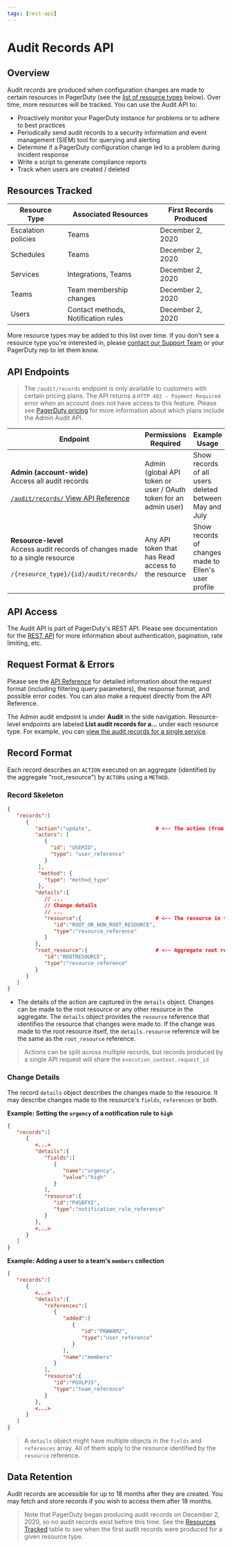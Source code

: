 ```yaml
---
tags: [rest-api]
---
```


# Audit Records API

## Overview

Audit records are produced when configuration changes are made to certain resources in PagerDuty (see the [list of resource types](#resources-tracked) below). Over time, more resources will be tracked. You can use the Audit API to:
* Proactively monitor your PagerDuty instance for problems or to adhere to best practices
* Periodically send audit records to a security information and event management (SIEM) tool for querying and alerting
* Determine if a PagerDuty configuration change led to a problem during incident response
* Write a script to generate compliance reports
* Track when users are created / deleted

## Resources Tracked

Resource Type       | Associated Resources                | First Records Produced
------------------- | ----------------------------------- | -----------------------
Escalation policies | Teams                               | December 2, 2020
Schedules           | Teams                               | December 2, 2020
Services            | Integrations, Teams                 | December 2, 2020
Teams               | Team membership changes             | December 2, 2020
Users               | Contact methods, Notification rules | December 2, 2020

More resource types may be added to this list over time. If you don't see a resource type you're interested in, please [contact our Support Team](mailto:support@pagerduty.com) or your PagerDuty rep to let them know.

## API Endpoints

<!-- theme:info -->
> The `/audit/records` endpoint is only available to customers with certain pricing plans. The API returns a `HTTP 402 - Payment Required` error when an account does not have access to this feature. Please see [PagerDuty pricing](https://www.pagerduty.com/pricing/) for more information about which plans include the Admin Audit API.

Endpoint                                   |  Permissions Required  | Example Usage
------------------------------------------ | ---------------------- | -------------
**Admin (account-wide)**<br/>Access all audit records<br/><br/> [`/audit/records/` View API Reference](/api-reference/reference/REST/openapiv3.json/paths/~1audit~1records/get) | Admin (global API token or user / OAuth token for an admin user) | Show records of all users deleted between May and July
**Resource-level**<br/>Access audit records of changes made to a single resource<br/><br/>`/{resource_type}/{id}/audit/records/` | Any API token that has Read access to the resource | Show records of changes made to Ellen's user profile

## API Access
The Audit API is part of PagerDuty's REST API. Please see documentation for the [REST API](../../docs/rest-api/01-Overview.md) for more information about authentication, pagination, rate limiting, etc.

## Request Format & Errors

Please see the [API Reference](/api-reference/reference/REST/openapiv3.json/paths/~1audit~1records/get) for detailed information about the request format (including filtering query parameters), the response format, and possible error codes. You can also make a request directly from the API Reference.

The Admin audit endpoint is under **Audit** in the side navigation. Resource-level endpoints are labeled **List audit records for a...** under each resource type. For example, you can [view the audit records for a single service](/api-reference/reference/REST/openapiv3.json/paths/~1services~1%7Bid%7D~1audit~1records/get).

## Record Format
Each record describes an `ACTION` executed on an aggregate (identified by the aggregate "root_resource") by `ACTOR`s using a `METHOD`.

### Record Skeleton

```json {.line-numbers}
{
   "records":[
      {
         "action":"update",                     # <-- The action (from the aggregate point of view)
         "actors": [
            {
              "id": "USERID",                   
              "type": "user_reference"
            }
          ],
          "method": {
            "type": "method_type"
          },
         "details":{
            // ...
            // Change details
            // ...
            "resource":{                        # <-- The resource in the aggregate the was acted upon
               "id":"ROOT_OR_NON_ROOT_RESOURCE",
               "type":"resource_reference"
            }
         },
         "root_resource":{                      # <-- Aggregate root resource
            "id":"ROOTRESOURCE",
            "type":"resource_reference"
         }
      }
   ]
}
```
- The details of the action are captured in the `details` object. Changes can be made to the root resource or any other resource in the aggregate. 
The `details` object provides the `resource` reference that identifies the resource that changes were made to. 
If the change was made to the root resource itself, the `details.resource` reference will be the same as the `root_resource` reference.

<!-- theme:info -->
> Actions can be split across multiple records, but records produced by a single API request will share the `execution_context.request_id` 

### Change Details
The record `details` object describes the changes made to the resource. It may describe changes made to the resource's `fields`, `references` or both.

**Example: Setting the `urgency` of a notification rule to `high`**
```json
{
   "records":[
      {
         <...>
         "details":{
            "fields":[
               {
                  "name":"urgency",
                  "value":"high"
               }
            ],
            "resource":{
               "id":"P4SBFXI",
               "type":"notification_rule_reference"
            }
         },
         <...>
      }
   ]
}
```

**Example: Adding a user to a team's `members` collection**
```json
{
   "records":[
      {
         <...>
         "details":{
            "references":[
               {
                  "added":[
                     {
                        "id":"PKWWAM2",
                        "type":"user_reference"
                     }
                  ],
                  "name":"members"
               }
            ],
            "resource":{
               "id":"PGVLPJ5",
               "type":"team_reference"
            }
         },
         <...>
      }
   ]
}
```

<!-- theme:info -->
> A `details` object might have multiple objects in the `fields` and `references` array. All of them apply to the resource identified by the `resource` reference.

## Data Retention

Audit records are accessible for up to 18 months after they are created. You may fetch and store records if you wish to access them after 18 months.


<!-- theme:warning -->
> Note that PagerDuty began producing audit records on December 2, 2020, so no audit records exist before this time. See the [Resources Tracked](#resources-tracked) table to see when the first audit records were produced for a given resource type.

